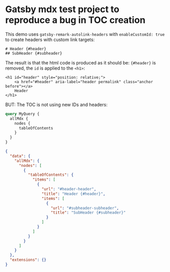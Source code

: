 # Gatsby mdx test project to reproduce a bug in TOC creation

This demo uses `gatsby-remark-autolink-headers` with `enableCustomId: true` to
create headers with custom link targets:

    # Header {#header}
    ## SubHeader {#subheader}

The result is that the html code is produced as it should be: `{#header}` is removed,
the `id` is applied to the `<h1>`:

    <h1 id="header" style="position: relative;">
        <a href="#header" aria-label="header permalink" class="anchor before"></a>
        Header
    </h1>

BUT: The TOC is not using new IDs and headers:

```graphql
query MyQuery {
  allMdx {
    nodes {
      tableOfContents
    }
  }
}
```


```json
{
  "data": {
    "allMdx": {
      "nodes": [
        {
          "tableOfContents": {
            "items": [
              {
                "url": "#header-header",
                "title": "Header {#header}",
                "items": [
                  {
                    "url": "#subheader-subheader",
                    "title": "SubHeader {#subheader}"
                  }
                ]
              }
            ]
          }
        }
      ]
    }
  },
  "extensions": {}
}
```
